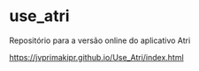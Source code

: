 # use_atri

Repositório para a versão online do aplicativo Atri

https://jvprimakipr.github.io/Use_Atri/index.html
